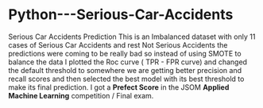 # Python---Serious-Car-Accidents
Serious Car Accidents Prediction
This is an Imbalanced dataset with only 11 cases of Serious Car Accidents and rest Not Serious Accidents the predictions were coming to be really bad so instead of using SMOTE to balance the data I plotted the Roc curve ( TPR - FPR curve) and changed the default threshold to somewhere we are getting better precision and recall scores and then selected the best model with its best threshold to make its final prediction. I got a **Prefect Score** in the JSOM **Applied Machine Learning** competition / Final exam.
